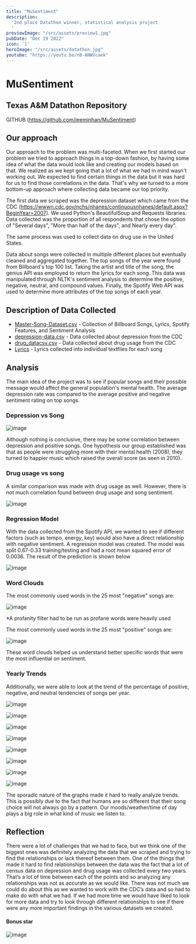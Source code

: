 ```yaml
---
title: "MuSentiment"
description:
  '2nd place Datathon winner, statistical analysis project
  '
previewImage: "/src/assets/preview1.jpg"
pubDate: "Dec 19 2022"
icon: '1'
heroImage: "/src/assets/datathon.jpg"
youtube: "https://youtu.be/nB-ANWVcaek"
---
```


# MuSentiment
## Texas A&amp;M Datathon Repository
GITHUB (https://github.com/jeeminhan/MuSentiment)

## Our approach
Our approach to the problem was multi-faceted. When we first started our problem we tried to approach things in a top-down fashion, by having some idea of what the data would look like and creating our models based on that. We realized as we kept going that a lot of what we had in mind wasn't working out. We expected to find certain things in the data but it was hard for us to find those correlations in the data. That's why we turned to a more bottom-up approach where collecting data became our top priority.

The first data we scraped was the depression dataset which came from the CDC (https://wwwn.cdc.gov/nchs/nhanes/continuousnhanes/default.aspx?BeginYear=2007). We used Python's BeautifulSoup and Requests libraries. Data collected was the proportion of all respondents that chose the option of "Several days", "More than half of the days", and Nearly every day". 

The same process was used to collect data on drug use in the United States. 

Data about songs were collected in multiple different places but eventually cleaned and aggregated together. The top songs of the year were found from Billboard's top 100 list. Taking the artist and title of the song, the genius API was employed to return the lyrics for each song. This data was manipulated through NLTK's sentiment analysis to determine the positive, negative, neutral, and compound values. Finally, the Spotify Web API was used to determine more attributes of the top songs of each year. 

## Description of Data Collected

 * [Master-Song-Dataset.csv](https://github.com/jeeminhan/MuSentiment/blob/main/Master_Song_Dataset.csv) - Collection of Billboard Songs, Lyrics, Spotify Features, and Sentiment Analysis
 * [depression-data.csv](https://github.com/jeeminhan/MuSentiment/blob/main/depression_data.csv) - Data collected about depression from the CDC
 * [drug_datacsv.csv](https://github.com/jeeminhan/MuSentiment/blob/main/drug_datacsv.csv) - Data collected about drug usage from the CDC
 * [Lyrics](https://github.com/jeeminhan/MuSentiment/tree/main/Lyrics) - Lyrics collected into individual textfiles for each song

## Analysis
The main idea of the project was to see if popular songs and their possible message would affect the general population's mental health. The average depression rate was compared to the average positive and negative sentiment rating on top songs.

### Depression vs Song

![image](https://user-images.githubusercontent.com/72060730/137621202-66802374-b25f-4cb5-bf79-73cc67ec8ed0.png)

Although nothing is conclusive, there may be some correlation between depression and positive songs. One hypothesis our group established was that as people were struggling more with their mental health (2008), they turned to happier music which raised the overall score (as seen in 2010). 






### Drug usage vs song

A similar comparison was made with drug usage as well. However, there is not much correlation found between drug usage and song sentiment. 

![image](https://user-images.githubusercontent.com/72060730/137621126-f4fb3e47-a24e-4103-a145-af7d2585eafa.png)


### Regression Model

With the data collected from the Spotify API, we wanted to see if different factors (such as tempo, energy, key) would also have a direct relationship with negative sentiment. A regression model was created. The model was split 0.67-0.33 training/testing and had a root mean squared error of 0.0036. The result of the prediction is shown below

![image](https://user-images.githubusercontent.com/72060730/137621145-caa1177c-6bfb-499c-a4c6-10d11f3575e2.png)


### Word Clouds
The most commonly used words in the 25 most "negative" songs are:

![image](https://user-images.githubusercontent.com/72060730/137620645-2f4d5d47-69a2-4393-846d-d131b3229c68.png)

*A profanity filter had to be run as profane words were heavily used


The most commonly used words in the 25 most "positive" songs are:

![image](https://user-images.githubusercontent.com/72060730/137621983-522b5bfc-0d33-474d-8dcf-7395dd8b90d0.png)

These word clouds helped us understand better specific words that were the most influential on sentiment. 

### Yearly Trends
Additionally, we were able to look at the trend of the percentage of positive, negative, and neutral tendencies of songs per year.

![image](https://user-images.githubusercontent.com/72060730/137620684-f21e7832-9edf-418f-b4bb-26e41006f7b4.png)

![image](https://user-images.githubusercontent.com/72060730/137620690-7d447b37-8080-4c39-930f-a8df44fce3e7.png)

![image](https://user-images.githubusercontent.com/72060730/137620692-d98aa578-c3ab-4aec-b46d-598bbca29f84.png)

![image](https://user-images.githubusercontent.com/72060730/137620695-38e53ee8-2180-4e00-856f-76525fe3c884.png)

![image](https://user-images.githubusercontent.com/72060730/137620696-43fa7c4b-9f53-4cfb-aa0b-2a70fef1c2b5.png)

![image](https://user-images.githubusercontent.com/72060730/137620698-838060e9-8197-4375-a42f-a7953c0c2c39.png)

![image](https://user-images.githubusercontent.com/72060730/137620700-a77db526-6ca0-4ce4-8c3e-421dc02c345c.png)

![image](https://user-images.githubusercontent.com/72060730/137620701-7519db31-36b6-45e6-9e51-e93754a37d93.png)


The sporadic nature of the graphs made it hard to really analyze trends. This is possibly due to the fact that humans are so different that their song choice will not always go by a pattern. Our moods/weather/time of day plays a big role in what kind of music we listen to. 


## Reflection

There were a lot of challenges that we had to face, but we think one of the biggest ones was definitely analyzing the data that we scraped and trying to find the relationships or lack thereof between them. One of the things that made it hard to find relationships between the data was the fact that a lot of census data on depression and drug usage was collected every two years. That’s a lot of time between each of the points and so analyzing any relationships was not as accurate as we would like. There was not much we could do about this as we wanted to work with the CDC’s data and so had to make do with what we had. If we had more time we would have liked to look for more data and try to look through different relationships to see if there were any more important findings in the various datasets we created.


#### Bonus star


![image](https://user-images.githubusercontent.com/72060730/137617470-ec425abc-802d-406d-9688-de485173b69e.png)
